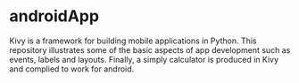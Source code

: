 # androidApp
Kivy is a framework for building mobile applications in Python. This repository illustrates some of the basic aspects of app development such as events, labels and layouts. Finally, a simply calculator is produced in Kivy and complied to work for android.
